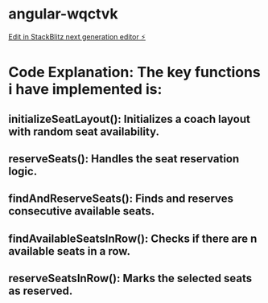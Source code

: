 # angular-wqctvk

[Edit in StackBlitz next generation editor ⚡️](https://stackblitz.com/~/github.com/Gaibusha/angular-wqctvk)
# Code Explanation:  The key functions i have implemented is:
## initializeSeatLayout(): Initializes a coach layout with random seat availability.
## reserveSeats(): Handles the seat reservation logic.
## findAndReserveSeats(): Finds and reserves consecutive available seats.
## findAvailableSeatsInRow(): Checks if there are n available seats in a row.
## reserveSeatsInRow(): Marks the selected seats as reserved.
